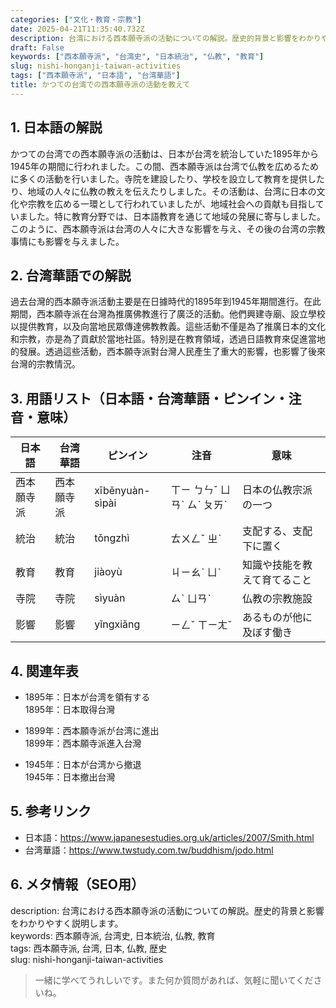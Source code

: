 ```yaml
---
categories: ["文化・教育・宗教"]
date: 2025-04-21T11:35:40.732Z
description: 台湾における西本願寺派の活動についての解説。歴史的背景と影響をわかりやすく説明します。
draft: False
keywords: ["西本願寺派", "台湾史", "日本統治", "仏教", "教育"]
slug: nishi-honganji-taiwan-activities
tags: ["西本願寺派", "日本語", "台湾華語"]
title: かつての台湾での西本願寺派の活動を教えて
---
```




## 1. 日本語の解説  
かつての台湾での西本願寺派の活動は、日本が台湾を統治していた1895年から1945年の期間に行われました。この間、西本願寺派は台湾で仏教を広めるために多くの活動を行いました。寺院を建設したり、学校を設立して教育を提供したり、地域の人々に仏教の教えを伝えたりしました。その活動は、台湾に日本の文化や宗教を広める一環として行われていましたが、地域社会への貢献も目指していました。特に教育分野では、日本語教育を通じて地域の発展に寄与しました。このように、西本願寺派は台湾の人々に大きな影響を与え、その後の台湾の宗教事情にも影響を与えました。

## 2. 台湾華語での解説  
過去台灣的西本願寺派活動主要是在日據時代的1895年到1945年期間進行。在此期間，西本願寺派在台灣為推廣佛教進行了廣泛的活動。他們興建寺廟、設立學校以提供教育，以及向當地民眾傳達佛教教義。這些活動不僅是為了推廣日本的文化和宗教，亦是為了貢獻於當地社區。特別是在教育領域，透過日語教育來促進當地的發展。透過這些活動，西本願寺派對台灣人民產生了重大的影響，也影響了後來台灣的宗教情況。

## 3. 用語リスト（日本語・台湾華語・ピンイン・注音・意味）  

| 日本語     | 台湾華語       | ピンイン     | 注音      | 意味                     |
|------------|--------------|----------|---------|------------------------|
| 西本願寺派  | 西本願寺派    | xīběnyuàn-sìpài | ㄒㄧ ㄅㄣˇ ㄩㄢˋ ㄙˋ ㄆㄞˋ | 日本の仏教宗派の一つ        |
| 統治        | 統治         | tǒngzhì  | ㄊㄨㄥˇ ㄓˋ | 支配する、支配下に置く     |
| 教育        | 教育         | jiàoyù   | ㄐㄧㄠˋ ㄩˋ | 知識や技能を教えて育てること |
| 寺院        | 寺院         | sìyuàn   | ㄙˋ ㄩㄢˋ  | 仏教の宗教施設             |
| 影響        | 影響         | yǐngxiǎng | ㄧㄥˇ ㄒㄧㄤˇ | あるものが他に及ぼす働き  |

## 4. 関連年表  

- 1895年：日本が台湾を領有する  
  1895年：日本取得台灣

- 1899年：西本願寺派が台湾に進出  
  1899年：西本願寺派進入台灣

- 1945年：日本が台湾から撤退  
  1945年：日本撤出台灣

## 5. 参考リンク  

- 日本語：https://www.japanesestudies.org.uk/articles/2007/Smith.html
- 台湾華語：https://www.twstudy.com.tw/buddhism/jodo.html

## 6. メタ情報（SEO用）  
description: 台湾における西本願寺派の活動についての解説。歴史的背景と影響をわかりやすく説明します。  
keywords: 西本願寺派, 台湾史, 日本統治, 仏教, 教育  
tags: 西本願寺派, 台湾, 日本, 仏教, 歴史  
slug: nishi-honganji-taiwan-activities  

> 一緒に学べてうれしいです。また何か質問があれば、気軽に聞いてくださいね。